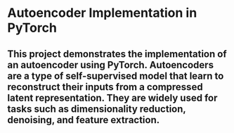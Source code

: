 # Autoencoder Implementation in PyTorch

## This project demonstrates the implementation of an autoencoder using PyTorch. Autoencoders are a type of self-supervised model that learn to reconstruct their inputs from a compressed latent representation. They are widely used for tasks such as dimensionality reduction, denoising, and feature extraction.

